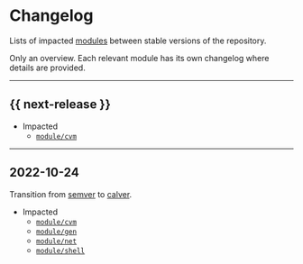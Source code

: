 # Changelog

Lists of impacted [modules](../module) between stable versions of the
repository.

Only an overview. Each relevant module has its own changelog where details are
provided.


---


## {{ next-release }}

- Impacted
    - [`module/cvm`]


---


## 2022-10-24

Transition from [semver](https://semver.org) to [calver](https://calver.org).

- Impacted
    - [`module/cvm`]
    - [`module/gen`]
    - [`module/net`]
    - [`module/shell`]




<!--- Links to module changelogs -->


[`module/cvm`]:   ../module/cvm/doc/changelog.md
[`module/gen`]:   ../module/gen/doc/changelog.md
[`module/net`]:   ../module/net/doc/changelog.md
[`module/shell`]: ../module/shell/doc/changelog.md
